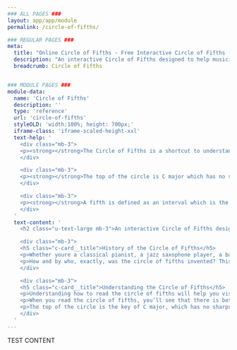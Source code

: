 ```yaml
---
### ALL PAGES ###
layout: app/app/module
permalink: /circle-of-fifths/

### REGULAR PAGES ###
meta:
  title: "Online Circle of Fifths - Free Interactive Circle of Fifths - SoundGrail"
  description: "An interactive Circle of Fifths designed to help musicians interpret relationships among chords, scales and the 15 key signatures. Play piano and guitar with ease!"
  breadcrumb: Circle of Fifths


### MODULE PAGES ###
module-data:
  name: 'Circle of Fifths'
  description: ''
  type: 'reference'
  url: 'circle-of-fifths'
  styleOLD: 'width:100%; height: 700px;'
  iframe-class: 'iframe-scaled-height-xxl'
  text-help: '
    <div class="mb-3">
    <p><strong></strong>The Circle of Fifths is a shortcut to understand key signatures and the relationships among chords. All of the major keys are arranged around the outside of the circle of fifths. Opposite them are their relative minor keys, which lie inside the circle. Since any major key and its relative minor key use the same key signature (they share the same sharps and flats), the circle of fifths is an easy way to see all of the key signatures laid out.</p>
    </div>

    <div class="mb-3">
    <p><strong></strong>The top of the circle is C major which has no sharps or flats in its key signature. Going clockwise from C we add one more sharp than the previous key. Each key starting with C adds one more flat than the previous key going counter-clockwise. </p>
    </div>

    <div class="mb-3">
    <p><strong></strong>A fifth is defined as an interval which is the most consonant interval other than a perfect octave. Thus, the circle of fifths is essentially a collection of pitches arranged in a circle in which each pitch is 7 semitones (a perfect fifth) away from each neighboring pitch. This rule applies for the outside circle (the major keys) and the inside circle (the minor keys). The circle of fifths is designed as such to help musicians visualize these relationships.</p>
    </div>
  '
  text-content: '
    <h2 class="u-text-large mb-3">An interactive Circle of Fifths designed to help musicians interpret relationships among chords.</h2>

    <div class="mb-3">
    <h5 class="c-card__title">History of the Circle of Fifths</h5>
    <p>Whether youre a classical pianist, a jazz saxophone player, a bassist in a rock band or a headlining DJ, the circle of fifths will help you write and understand music theory.</p>
    <p>How and by who, exactly, was the circle of fifths invented? This seemingly magical tool was developed by a Russian composer by the name of Nikolay Diletsky around 1670. He first referenced this development in his book Grammatika which acts as a guide to composition. Although the design has morphed over the years, its original form has pretty much remained the same since its inception almost 400 years ago. </p>
    </div>

    <div class="mb-3">
    <h5 class="c-card__title">Understanding the Circle of Fifths</h5>
    <p>Understanding how to read the circle of fifths will help you visualize the relationship between the major keys and their relative minor keys, one of the most fundamental and important relationships in music theory. Every major key has a relative minor and every minor key has a relative major. In both of these instances, the same key signature is used. In other words, a major key and relative minor key share the same sharps (#) and flats (b).</p>
    <p>When you read the circle of fifths, you’ll see that there is both an outside ring and an inside ring. The outside ring consists of the 12 major keys while the inside ring consists of their 12 relative minor keys.</p>
    <p>The top of the circle is the key of C major, which has no sharps or flats in its key signature. As mentioned earlier, going around the circle will either add one sharp or one flat depending on the direction you are traveling.</p>
    </div>
  '
---
```

TEST CONTENT

